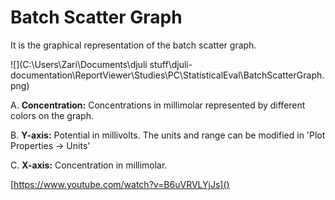 # Batch Scatter Graph

It is the graphical representation of the batch scatter graph.

![](C:\Users\Zari\Documents\djuli stuff\djuli-documentation\ReportViewer\Studies\PC\StatisticalEval\BatchScatterGraph.png)

A. **Concentration:** Concentrations in millimolar represented by different colors on the graph.

B. **Y-axis:** Potential in millivolts. The units and range can be modified in 'Plot Properties -> Units'

C. **X-axis:** Concentration in millimolar.

[https://www.youtube.com/watch?v=B6uVRVLYjJs]()